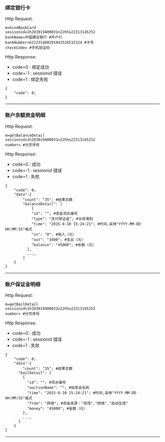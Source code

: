 ### <a name="1">绑定银行卡</a>
Http Request: 

```
m=bindBankCard
sessionid=1h283019400031n22hhu22313145252
bankName=中国建设银行 #开户行
bankNumber=622231480291043526532324 #卡号
checkCode= #手机验证码
```

Http Response:

- code=0 : 绑定成功
- code=-1 : sessionid 错误
- code=1 : 绑定失败

``` 
{ 
    "code": 0;   
} 
```
---

### <a name="2">账户余额资金明细</a>
Http Request: 

```
m=getBalanceDetail
sessionid=1h283019400031n22hhu22313145252
number= #分页序号
```

Http Response:

- code=0 : 成功
- code=-1 : sessionid 错误
- code=1 : 失败

``` 
{ 
    "code": 0; 
    "data":{
    	"count": "35"; #结果总数
        "balanceDetail": [
            {
            "id": ""; #资金流水编号
            "type": "支付保证金"; #业务类别
            "time": "2015-8-10 15:24:21"; #时间,采用"YYYY-MM-DD HH:MM:SS"格式
            "in": "0"; #收入（元）
            "out": "3400"; #支出（元）
            "balance": "45000"; #余额（元）
          },
          ...,
        ]
    }
} 
```
---
### <a name="3">账户保证金明细</a>
Http Request: 

```
m=getBailDetail
sessionid=1h283019400031n22hhu22313145252
number= #分页序号
```

Http Response:

- code=0 : 成功
- code=-1 : sessionid 错误
- code=1 : 失败

``` 
{ 
    "code": 0; 
    "data":{
    	"count": "35"; #结果总数
      "bailDetail": [
        {
          "id": ""; #流水编号
          "auctionName": ""; #拍卖会名称
          "time": "2015-8-10 15:24:21"; #时间,采用"YYYY-MM-DD HH:MM:SS"格式
          "from": "网络"; #资金来源："现场","网络","自动生成"
          "money": "45000"; #金额（元）
        },
        ...,
      ]
    }
} 
```
---
